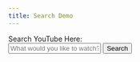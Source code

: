 ```yaml
---
title: Search Demo
---
```


<form id="myForm" action="https://youtube.com/results" data-ajax="false" onsubmit="submitForm(event)" target="_blank">
  <div class="form-group">
    <label class="form-label" for="query">Search YouTube Here: </label>
    <div class="input-group">
      <input class="form-input" value placeholder="What would you like to watch?" type="text" id="query" name="search_query">
      <button class="btn btn-primary input-group-btn" type="submit" onsubmit="submitForm(event)" value="Search Youtube">Search</button>
    </div>
  </div>
</form>

